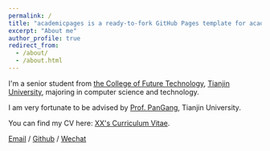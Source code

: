 ```yaml
---
permalink: /
title: "academicpages is a ready-to-fork GitHub Pages template for academic personal websites"
excerpt: "About me"
author_profile: true
redirect_from: 
  - /about/
  - /about.html
---
```


I'm a senior student from [the College of Future Technology](https://qiushi.tju.edu.cn/), [Tianjin University](https://www.tju.edu.cn/), majoring in computer science and technology.

I am very fortunate to be advised by [Prof. PanGang](https://gpantju.github.io/index/), Tianjin University.

You can find my CV here: [XX's Curriculum Vitae](../assets/Curriculum_Vitae.pdf).

[Email](3020001089@tju.edu.cn) / [Github](https://github.com/TadzioGuo) / [Wechat](../images/wechat.jpg) 

